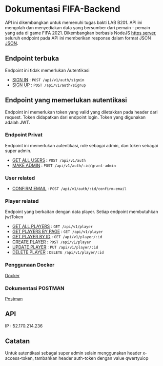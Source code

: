 # Dokumentasi FIFA-Backend

API ini dikembangkan untuk memenuhi tugas bakti LAB B201. API ini mengolah dan menyediakan data yang  bersumber dari pemain - pemain yang ada di game FIFA 2021. Dikembangkan berbasis NodeJS [https server](https://nodejs.org/api/https.html), seluruh endpoint pada API ini memberikan response dalam format JSON [JSON](https://www.json.org/json-en.html). 

## Endpoint terbuka

Endpoint ini tidak memerlukan Autentikasi

* [SIGN IN](docs/auth/signin.md) : `POST /api/v1/auth/signin`
* [SIGN UP](docs/auth/signup.md) : `POST /api/v1/auth/signup`

## Endpoint yang memerlukan autentikasi

Endpoint ini memerlukan token yang valid yang diletakkan pada header dari request. Token didapatkan dari endpoint login. Token yang digunakan adalah JWT.

### Endpoint Privat

Endpoint ini memerlukan autentikasi, role sebagai admin, dan token sebagai super admin.

* [GET ALL USERS](docs/auth/getAll.md) : `POST /api/v1/auth`
* [MAKE ADMIN](docs/auth/makeAdmin.md) : `POST /api/v1/auth/:id/grant-admin`

### User related

* [CONFIRM EMAIL](docs/auth/confirmEmail.md) : `POST /api/v1/auth/:id/confirm-email`

### Player related

Endpoint yang berkaitan dengan data player. Setiap endpoint membutuhkan jwtToken

* [GET ALL PLAYERS](docs/player/getAll.md) : `GET /api/v1/player`
* [GET PLAYERS BY PAGE](docs/player/getPage.md) : `GET /api/v1/player`
* [GET PLAYER BY ID](docs/player/getId.md) : `GET /api/v1/player/:id`
* [CREATE PLAYER](docs/player/post.md) : `POST /api/v1/player`
* [UPDATE PLAYER](docs/player/put.md) : `PUT /api/v1/player/:id`
* [DELETE PLAYER](docs/player/delete.md) : `DELETE /api/v1/player/:id`


### Penggunaan Docker

[Docker](docs/docker.md)

### Dokumentasi POSTMAN

[Postman](docs/fifa.postman_collection.json)

## API
IP : 52.170.214.236

## Catatan
Untuk autentikasi sebagai super admin selain menggunakan header x-access-token, tambahkan header auth-token dengan value qwertyuiop
